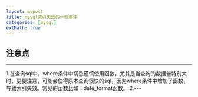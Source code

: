 ```yaml
---
layout: mypost
title: mysql索引失效的一些条件
categories: [mysql]
extMath: true
---
```



## 注意点

----------
  1.在查询sql中，where条件中切忌谨慎使用函数，尤其是当查询的数据量特别大时，更要注意，可能会使得原本查询很快的sql，因为where条件中增加了函数，导致索引失效。常见的函数比如：date_format函数。
  2.---